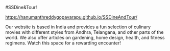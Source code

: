#SSDine&Tour!

https://hanumanthreddygopavarapu.github.io/SSDineAndTour/

Our website is based in India and provides a fun selection of culinary movies with different styles from Andhra, Telangana, and other parts of the world. We also offer articles on gardening, home design, health, and fitness regimens. Watch this space for a rewarding encounter!
